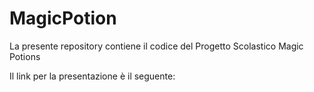 # MagicPotion

La presente repository contiene il codice del Progetto Scolastico Magic Potions

Il link per la presentazione è il seguente: 
